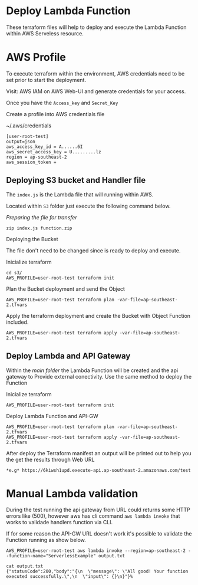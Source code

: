 # Deploy Lambda Function 

These terraform files will help to deploy and execute the Lambda Function within AWS Serveless resource.

# AWS Profile 

To execute terraform within the environment, AWS credentials need to be set prior to start the deployment.

Visit: AWS IAM on AWS Web-UI and generate credentials for your access.

Once you have the `Access_key` and `Secret_Key`

Create a profile into AWS credentials file

~/.aws/credentials 

```
[user-root-test]
output=json
aws_access_key_id = A......6I
aws_secret_access_key = U.........lz
region = ap-southeast-2
aws_session_token =
```
## Deploying S3 bucket and Handler file

The `index.js` is the Lambda file that will running within AWS.

Located within `S3` folder just execute the following command below.

*Preparing the file for transfer*
```
zip index.js function.zip
```

Deploying the Bucket

The file don't need to be changed since is ready to deploy and execute.

Inicialize terraform
```
cd s3/
AWS_PROFILE=user-root-test terraform init
```

Plan the Bucket deployment and send the Object 
```
AWS_PROFILE=user-root-test terraform plan -var-file=ap-southeast-2.tfvars
```

Apply the terraform deployment and create the Bucket with Object Function included.
```
AWS_PROFILE=user-root-test terraform apply -var-file=ap-southeast-2.tfvars
```

##  Deploy Lambda and API Gateway 

Within the *main folder* the Lambda Function will be created and the api gateway to Provide external conectivity.
Use the same method to deploy the Function

Inicialize terraform
```
AWS_PROFILE=user-root-test terraform init
```

Deploy Lambda Function and API-GW
```
AWS_PROFILE=user-root-test terraform plan -var-file=ap-southeast-2.tfvars
AWS_PROFILE=user-root-test terraform apply -var-file=ap-southeast-2.tfvars
```

After deploy the Terraform manifest an output will be printed out to help you the get the results through Web URL
```
*e.g* https://6kiwsh1upd.execute-api.ap-southeast-2.amazonaws.com/test
```

# Manual Lambda validation

During the test running the api gateway from URL could returns some HTTP errors like (500), however aws has cli command `aws lambda invoke` that works to validade handlers function via CLI.

If for some reason the API-GW URL doesn't work it's possible to validate the Function running as show below.

```
AWS_PROFILE=user-root-test aws lambda invoke --region=ap-southeast-2 --function-name="ServerlessExample" output.txt
```

```
cat output.txt
{"statusCode":200,"body":"{\n  \"message\": \"All good! Your function executed successfully.\",\n  \"input\": {}\n}"}%
```




